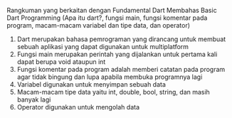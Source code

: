 Rangkuman yang berkaitan dengan Fundamental Dart
Membahas Basic Dart Programming (Apa itu dart?, fungsi main, fungsi komentar pada program, macam-macam variabel dan tipe data, dan operator)
1. Dart merupakan bahasa pemrograman yang dirancang untuk membuat sebuah aplikasi yang dapat digunakan untuk multiplatform
2. Fungsi main merupakan perintah yang dijalankan untuk pertama kali dapat berupa void ataupun int
3. Fungsi komentar pada program adalah memberi catatan pada program agar tidak bingung dan lupa apabila membuka programnya lagi
4. Variabel digunakan untuk menyimpan sebuah data
5. Macam-macam tipe data yaitu int, double, bool, string, dan masih banyak lagi
6. Operator digunakan untuk mengolah data 
